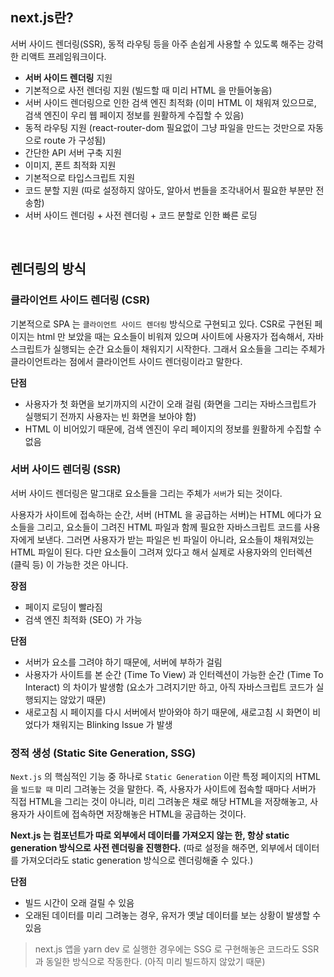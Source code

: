 ## next.js란?

서버 사이드 렌더링(SSR), 동적 라우팅 등을 아주 손쉽게 사용할 수 있도록 해주는 강력한 리액트 프레임워크이다.

- **서버 사이드 렌더링** 지원
- 기본적으로 사전 렌더링 지원 (빌드할 때 미리 HTML 을 만들어놓음)
- 서버 사이드 렌더링으로 인한 검색 엔진 최적화 (이미 HTML 이 채워져 있으므로, 검색 엔진이 우리 웹 페이지 정보를 원활하게 수집할 수 있음)
- 동적 라우팅 지원 (react-router-dom 필요없이 그냥 파일을 만드는 것만으로 자동으로 route 가 구성됨)
- 간단한 API 서버 구축 지원
- 이미지, 폰트 최적화 지원
- 기본적으로 타입스크립트 지원
- 코드 분할 지원 (따로 설정하지 않아도, 알아서 번들을 조각내어서 필요한 부분만 전송함)
- 서버 사이드 렌더링 + 사전 렌더링 + 코드 분할로 인한 빠른 로딩

<br/>

## 렌더링의 방식

### 클라이언트 사이드 렌더링 (CSR)

기본적으로 SPA 는 `클라이언트 사이드 렌더링` 방식으로 구현되고 있다. CSR로 구현된 페이지는 html 만 보았을 때는 요소들이 비워져 있으며 사이트에 사용자가 접속해서, 자바스크립트가 실행되는 순간 요소들이 채워지기 시작한다. 그래서 요소들을 그리는 주체가 클라이언트라는 점에서 클라이언트 사이드 렌더링이라고 말한다.

**단점**

- 사용자가 첫 화면을 보기까지의 시간이 오래 걸림 (화면을 그리는 자바스크립트가 실행되기 전까지 사용자는 빈 화면을 보아야 함)
- HTML 이 비어있기 때문에, 검색 엔진이 우리 페이지의 정보를 원활하게 수집할 수 없음

### 서버 사이드 렌더링 (SSR)

서버 사이드 렌더링은 말그대로 요소들을 그리는 주체가 `서버`가 되는 것이다.

사용자가 사이트에 접속하는 순간, 서버 (HTML 을 공급하는 서버)는 HTML 에다가 요소들을 그리고, 요소들이 그려진 HTML 파일과 함께 필요한 자바스크립트 코드를 사용자에게 보낸다. 그러면 사용자가 받는 파일은 빈 파일이 아니라, 요소들이 채워져있는 HTML 파일이 된다. 다만 요소들이 그려져 있다고 해서 실제로 사용자와의 인터렉션 (클릭 등) 이 가능한 것은 아니다.

**장점**

- 페이지 로딩이 빨라짐
- 검색 엔진 최적화 (SEO) 가 가능

**단점**

- 서버가 요소를 그려야 하기 때문에, 서버에 부하가 걸림
- 사용자가 사이트를 본 순간 (Time To View) 과 인터렉션이 가능한 순간 (Time To Interact) 의 차이가 발생함 (요소가 그려지기만 하고, 아직 자바스크립트 코드가 실행되지는 않았기 때문)
- 새로고침 시 페이지를 다시 서버에서 받아와야 하기 때문에, 새로고침 시 화면이 비었다가 채워지는 Blinking Issue 가 발생

### 정적 생성 (Static Site Generation, SSG)

`Next.js` 의 핵심적인 기능 중 하나로 `Static Generation` 이란 특정 페이지의 HTML을 `빌드할 때` 미리 그려놓는 것을 말한다. 즉, 사용자가 사이트에 접속할 때마다 서버가 직접 HTML을 그리는 것이 아니라, 미리 그려놓은 채로 해당 HTML을 저장해놓고, 사용자가 사이트에 접속하면 저장해놓은 HTML을 공급하는 것이다.

**Next.js 는 컴포넌트가 따로 외부에서 데이터를 가져오지 않는 한, 항상 static generation 방식으로 사전 렌더링을 진행한다.** (따로 설정을 해주면, 외부에서 데이터를 가져오더라도 static generation 방식으로 렌더링해줄 수 있다.)

**단점**

- 빌드 시간이 오래 걸릴 수 있음
- 오래된 데이터를 미리 그려놓는 경우, 유저가 옛날 데이터를 보는 상황이 발생할 수 있음

> next.js 앱을 yarn dev 로 실행한 경우에는 SSG 로 구현해놓은 코드라도 SSR 과 동일한 방식으로 작동한다. (아직 미리 빌드하지 않았기 때문)
